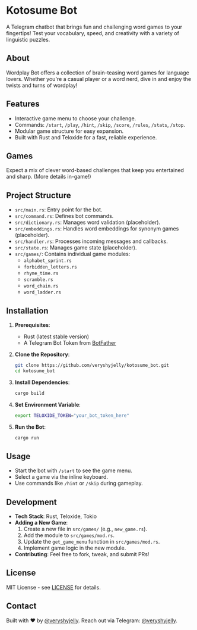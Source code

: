 # Kotosume Bot

A Telegram chatbot that brings fun and challenging word games to your fingertips! Test your vocabulary, speed, and creativity with a variety of linguistic puzzles.

## About

Wordplay Bot offers a collection of brain-teasing word games for language lovers. Whether you're a casual player or a word nerd, dive in and enjoy the twists and turns of wordplay!

## Features

- Interactive game menu to choose your challenge.
- Commands: `/start`, `/play`, `/hint`, `/skip`, `/score`, `/rules`, `/stats`, `/stop`.
- Modular game structure for easy expansion.
- Built with Rust and Teloxide for a fast, reliable experience.

## Games

Expect a mix of clever word-based challenges that keep you entertained and sharp. (More details in-game!)

## Project Structure

- `src/main.rs`: Entry point for the bot.
- `src/command.rs`: Defines bot commands.
- `src/dictionary.rs`: Manages word validation (placeholder).
- `src/embeddings.rs`: Handles word embeddings for synonym games (placeholder).
- `src/handler.rs`: Processes incoming messages and callbacks.
- `src/state.rs`: Manages game state (placeholder).
- `src/games/`: Contains individual game modules:
   - `alphabet_sprint.rs`
   - `forbidden_letters.rs`
   - `rhyme_time.rs`
   - `scramble.rs`
   - `word_chain.rs`
   - `word_ladder.rs`

## Installation

1. **Prerequisites**:
   - Rust (latest stable version)
   - A Telegram Bot Token from [BotFather](https://t.me/BotFather)

2. **Clone the Repository**:
   ```bash
   git clone https://github.com/veryshyjelly/kotosume_bot.git
   cd kotosume_bot
   ```

3. **Install Dependencies**:
   ```bash
   cargo build
   ```

4. **Set Environment Variable**:
   ```bash
   export TELOXIDE_TOKEN="your_bot_token_here"
   ```

5. **Run the Bot**:
   ```bash
   cargo run
   ```

## Usage

- Start the bot with `/start` to see the game menu.
- Select a game via the inline keyboard.
- Use commands like `/hint` or `/skip` during gameplay.

## Development

- **Tech Stack**: Rust, Teloxide, Tokio
- **Adding a New Game**:
   1. Create a new file in `src/games/` (e.g., `new_game.rs`).
   2. Add the module to `src/games/mod.rs`.
   3. Update the `get_game_menu` function in `src/games/mod.rs`.
   4. Implement game logic in the new module.
- **Contributing**: Feel free to fork, tweak, and submit PRs!

## License

MIT License - see [LICENSE](LICENSE) for details.

## Contact

Built with ❤️ by [@veryshyjelly](github.com/veryshyjelly). Reach out via Telegram: [@veryshyjelly](https://t.me/veryshyhjelly).

